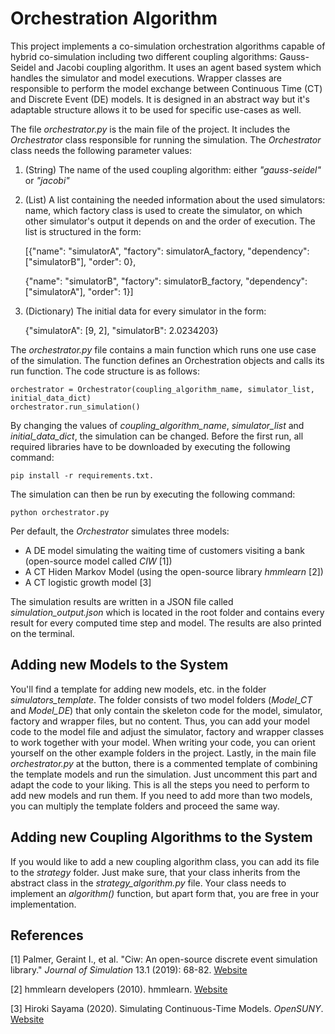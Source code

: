 # Orchestration Algorithm
This project implements a co-simulation orchestration algorithms capable of hybrid co-simulation including two different coupling algorithms: Gauss-Seidel and Jacobi coupling algorithm. It uses an agent based system which handles the simulator and model executions. Wrapper classes are responsible to perform the model exchange between Continuous Time (CT) and Discrete Event (DE) models. It is designed in an abstract way but it's adaptable structure allows it to be used for specific use-cases as well.

The file _orchestrator.py_ is the main file of the project. It includes the _Orchestrator_ class responsible for running the simulation. The _Orchestrator_ class needs the following parameter values:
1. (String) The name of the used coupling algorithm: either _"gauss-seidel"_ or _"jacobi"_
2. (List) A list containing the needed information about the used simulators: name, which factory class is used to create the simulator, on which other simulator's output it depends on and the order of execution. The list is structured in the form: 

    [{"name": "simulatorA", "factory": simulatorA_factory, "dependency": ["simulatorB"], "order": 0}, 
    
    {"name": "simulatorB", "factory": simulatorB_factory, "dependency": ["simulatorA"], "order": 1}]
3. (Dictionary) The initial data for every simulator in the form: 

    {"simulatorA": [9, 2], "simulatorB": 2.0234203}

The _orchestrator.py_ file contains a main function which runs one use case of the simulation. The function defines an Orchestration objects and calls its run function. The code structure is as follows:
```
orchestrator = Orchestrator(coupling_algorithm_name, simulator_list, initial_data_dict)
orchestrator.run_simulation()
```
By changing the values of _coupling_algorithm_name_, _simulator_list_ and _initial_data_dict_, the simulation can be changed. Before the first run, all required libraries have to be downloaded by executing the following command: 
```
pip install -r requirements.txt.
```

The simulation can then be run by executing the following command: 
```
python orchestrator.py 
```
Per default, the _Orchestrator_ simulates three models:
* A DE model simulating the waiting time of customers visiting a bank (open-source model called _CIW_ [1])
* A CT Hiden Markov Model (using the open-source library _hmmlearn_ [2])
* A CT logistic growth model [3]

The simulation results are written in a JSON file called _simulation_output.json_ which is located in the root folder and contains every result for every computed time step and model. The results are also printed on the terminal.

## Adding new Models to the System
You'll find a template for adding new models, etc. in the folder _simulators_template_. The folder consists of two model folders (_Model_CT_ and _Model_DE_) that only contain the skeleton code for the model, simulator, factory and wrapper files, but no content. Thus, you can add your model code to the model file and adjust the simulator, factory and wrapper classes to work together with your model. When writing your code, you can orient yourself on the other example folders in the project. Lastly, in the main file _orchestrator.py_ at the button, there is a commented template of combining the template models and run the simulation. Just uncomment this part and adapt the code to your liking. This is all the steps you need to perform to add new models and run them. If you need to add more than two models, you can multiply the template folders and proceed the same way. 

## Adding new Coupling Algorithms to the System
If you would like to add a new coupling algorithm class, you can add its file to the _strategy_ folder. Just make sure, that your class inherits from the abstract class in the _strategy_algorithm.py_ file. Your class needs to implement an _algorithm()_ function, but apart form that, you are free in your implementation. 

## References
[1] Palmer, Geraint I., et al. "Ciw: An open-source discrete event simulation library." _Journal of Simulation_ 13.1 (2019): 68-82. [Website](https://ciw.readthedocs.io/en/latest/index.html)

[2] hmmlearn developers (2010). hmmlearn. [Website](https://hmmlearn.readthedocs.io/en/latest/)

[3] Hiroki Sayama (2020). Simulating Continuous-Time Models. _OpenSUNY_. [Website](https://math.libretexts.org/Bookshelves/Applied_Mathematics/Book%3A_Introduction_to_the_Modeling_and_Analysis_of_Complex_Systems_(Sayama)/06%3A_ContinuousTime_Models_I__Modeling/6.04%3A_Simulating_Continuous-Time_Models)
